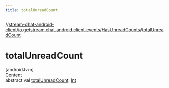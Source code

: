 ```yaml
---
title: totalUnreadCount
---
```

//[stream-chat-android-client](../../../index.md)/[io.getstream.chat.android.client.events](../index.md)/[HasUnreadCounts](index.md)/[totalUnreadCount](totalUnreadCount.md)



# totalUnreadCount  
[androidJvm]  
Content  
abstract val [totalUnreadCount](totalUnreadCount.md): [Int](https://kotlinlang.org/api/latest/jvm/stdlib/kotlin/-int/index.html)  



